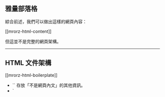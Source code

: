雅量部落格
--------

綜合前述，我們可以做出這樣的網頁內容：

[[mrorz-html-content]]

<p class="fragment">但這並不是完整的網頁架構。</p>

---

HTML 文件架構
------------
[[mrorz-html-boilerplate]]

<ul>
  <li class="fragment">`<head>` 存放「不是網頁內文」的其他資訊。</li>
  <li class="fragment">`<title>` 會顯示在瀏覽器分頁標題的主題。</li>
  <li class="fragment">`<meta>` 放關於網頁的其他資訊，有 `name` 和 `content` 屬性。</li>
  <li class="fragment">`<body>` 放網頁內容。</li>
  <li class="fragment">`<html>` 包住 `<head>` 和 `<body>`。</li>
</ul>

---

雅量部落格 (完整版)
-------------

[[mrorz-html-combined]]

<aside class="notes">Live Demo 存檔～～</aside>

---

HTML 文件架構（複雜版）
-------------------

[HTML5 Boilerplate](http://html5boilerplate.com/)

Boilerplate = 「樣板」

[[mrorz-html-boilerplate2]]

包含 IE 偵測、feature detection、CSS 標準化等常用功能。